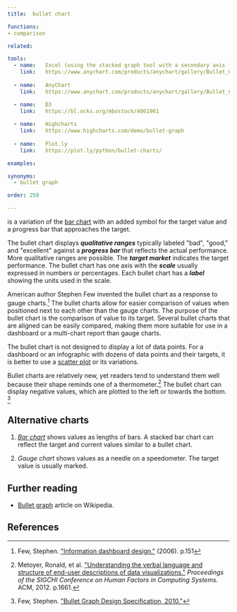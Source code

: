 ```yaml
---
title:  bullet chart

functions:
- comparison

related:

tools:
  - name:   Excel (using the stacked graph tool with a secondary axis for performance indicator)
    link:   https://www.anychart.com/products/anychart/gallery/Bullet_Charts/
      
  - name:   AnyChart
    link:   https://www.anychart.com/products/anychart/gallery/Bullet_Charts/

  - name:   D3
    link:   https://bl.ocks.org/mbostock/4061961
    
  - name:   Highcharts
    link:   https://www.highcharts.com/demo/bullet-graph
  
  - name:   Plot.ly
    link:   https://plot.ly/python/bullet-charts/

examples:

synonyms:
  - bullet graph

order: 250

---
```


is a variation of the [bar chart](/bar-chart) with an added symbol for the target value and a progress bar that approaches the target.

<!--more-->
The bullet chart displays ***qualitative ranges*** typically labeled "bad", "good," and "excellent" against a ***progress bar*** that reflects the actual performance. More qualitative ranges are possible. The ***target market*** indicates the target performance. The bullet chart has one axis with the ***scale*** usually expressed in numbers or percentages. Each bullet chart has a ***label*** showing the units used in the scale.
 
American author Stephen Few invented the bullet chart as a response to gauge charts.[^few] The bullet charts allow for easier comparison of values when positioned next to each other than the gauge charts.
The purpose of the bullet chart is the comparison of value to its target. Several bullet charts that are aligned can be easily compared, making them more suitable for use in a dashboard or a multi-chart report than gauge charts.

The bullet chart is not designed to display a lot of data points. For a dashboard or an infographic with dozens of data points and their targets, it is better to use a [scatter plot](/scatter-plot) or its variations.
 
Bullet charts are relatively new, yet readers tend to understand them well because their shape reminds one of a thermometer.[^metoyer]
The bullet chart can display negative values, which are plotted to the left or towards the bottom. [^few2]
 
 
 ## Alternative charts
 1. [*Bar chart*](/bar-chart) shows values as lengths of bars. A stacked bar chart can reflect the target and current values similar to a bullet chart.
 
 2. *Gauge chart* shows values as a needle on a speedometer. The target value is usually marked.


## Further reading
- [Bullet graph](https://en.wikipedia.org/wiki/Bullet_graph) article on Wikipedia.

## References
[^few]: Few, Stephen. ["Information dashboard design."](https://the-eye.eu/public/Books/IT%20Various/information_dashboard_design.pdf) (2006). p.151 
[^metoyer]: Metoyer, Ronald, et al. ["Understanding the verbal language and structure of end-user descriptions of data visualizations."](https://www.microsoft.com/en-us/research/wp-content/uploads/2016/02/p1659-metoyer.pdf) *Proceedings of the SIGCHI Conference on Human Factors in Computing Systems.* ACM, 2012. p.1661. 
[^few2]: Few, Stephen. ["Bullet Graph Design Specification, 2010."](https://www.perceptualedge.com/articles/misc/Bullet_Graph_Design_Spec.pdf)
